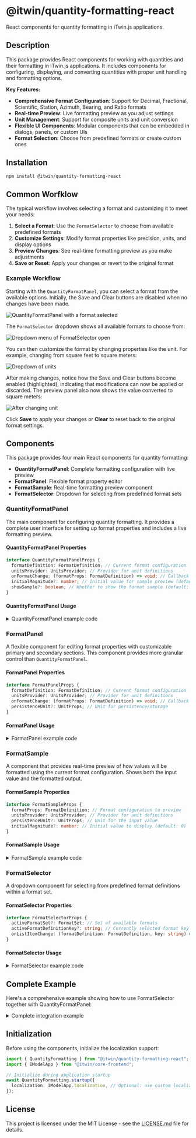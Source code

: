 # @itwin/quantity-formatting-react

React components for quantity formatting in iTwin.js applications.

## Description

This package provides React components for working with quantities and their formatting in iTwin.js applications. It includes components for configuring, displaying, and converting quantities with proper unit handling and formatting options.

**Key Features:**

- **Comprehensive Format Configuration**: Support for Decimal, Fractional, Scientific, Station, Azimuth, Bearing, and Ratio formats
- **Real-time Preview**: Live formatting preview as you adjust settings
- **Unit Management**: Support for composite units and unit conversion
- **Flexible UI Components**: Modular components that can be embedded in dialogs, panels, or custom UIs
- **Format Selection**: Choose from predefined formats or create custom ones

## Installation

```bash
npm install @itwin/quantity-formatting-react
```

## Common Worfklow

The typical workflow involves selecting a format and customizing it to meet your needs:

1. **Select a Format**: Use the `FormatSelector` to choose from available predefined formats
2. **Customize Settings**: Modify format properties like precision, units, and display options
3. **Preview Changes**: See real-time formatting preview as you make adjustments
4. **Save or Reset**: Apply your changes or revert to the original format

### Example Workflow

Starting with the `QuantityFormatPanel`, you can select a format from the available options. Initially, the Save and Clear buttons are disabled when no changes have been made.

![QuantityFormatPanel with a format selected](./media/selected-format.png)

The `FormatSelector` dropdown shows all available formats to choose from:

![Dropdown menu of FormatSelector open](./media/list-of-formats.png)

You can then customize the format by changing properties like the unit. For example, changing from square feet to square meters:

![Dropdown of units](./media/dropdown-select-unit.png)

After making changes, notice how the Save and Clear buttons become enabled (highlighted), indicating that modifications can now be applied or discarded. The preview panel also now shows the value converted to square meters:

![After changing unit](./media/after-select-unit.png)

Click **Save** to apply your changes or **Clear** to reset back to the original format settings.

## Components

This package provides four main React components for quantity formatting:

- **QuantityFormatPanel**: Complete formatting configuration with live preview
- **FormatPanel**: Flexible format property editor
- **FormatSample**: Real-time formatting preview component
- **FormatSelector**: Dropdown for selecting from predefined format sets

### QuantityFormatPanel

The main component for configuring quantity formatting. It provides a complete user interface for setting up format properties and includes a live formatting preview.

#### QuantityFormatPanel Properties

```typescript
interface QuantityFormatPanelProps {
  formatDefinition: FormatDefinition; // Current format configuration
  unitsProvider: UnitsProvider; // Provider for unit definitions
  onFormatChange: (formatProps: FormatDefinition) => void; // Callback when format changes
  initialMagnitude?: number; // Initial value for sample preview (default: 0)
  showSample?: boolean; // Whether to show the format sample (default: true)
}
```

#### QuantityFormatPanel Usage

<details>
<summary>QuantityFormatPanel example code</summary>

```tsx
import React, { useState, useCallback } from "react";
import { QuantityFormatPanel } from "@itwin/quantity-formatting-react";
import { IModelApp } from "@itwin/core-frontend";
import { Modal, Button, ModalButtonBar } from "@itwin/itwinui-react";
import type { FormatDefinition } from "@itwin/core-quantity";

function QuantityFormatDialog() {
  const [isOpen, setIsOpen] = useState(false);
  const [formatDefinition, setFormatDefinition] = useState<FormatDefinition>({
    precision: 4,
    type: "Decimal",
    composite: {
      units: [{ name: "Units.M", label: "m" }],
    },
  });

  const handleFormatChange = useCallback((newFormat: FormatDefinition) => {
    setFormatDefinition(newFormat);
  }, []);

  const handleApply = useCallback(() => {
    // Apply the format changes to your application
    console.log("Applied format:", formatDefinition);
    setIsOpen(false);
  }, [formatDefinition]);

  return (
    <>
      <Button onClick={() => setIsOpen(true)}>Configure Format</Button>

      <Modal isOpen={isOpen} onClose={() => setIsOpen(false)} title="Quantity Format Settings">
        <QuantityFormatPanel
          formatDefinition={formatDefinition}
          unitsProvider={IModelApp.quantityFormatter.unitsProvider}
          onFormatChange={handleFormatChange}
          initialMagnitude={123.456}
        />

        <ModalButtonBar>
          <Button onClick={() => setIsOpen(false)}>Cancel</Button>
          <Button styleType="high-visibility" onClick={handleApply}>
            Apply
          </Button>
        </ModalButtonBar>
      </Modal>
    </>
  );
}
```

</details>

### FormatPanel

A flexible component for editing format properties with customizable primary and secondary sections. This component provides more granular control than `QuantityFormatPanel`.

#### FormatPanel Properties

```typescript
interface FormatPanelProps {
  formatDefinition: FormatDefinition; // Current format configuration
  unitsProvider: UnitsProvider; // Provider for unit definitions
  onFormatChange: (formatProps: FormatDefinition) => void; // Callback when format changes
  persistenceUnit?: UnitProps; // Unit for persistence/storage
}
```

#### FormatPanel Usage

<details>
<summary>FormatPanel example code</summary>

```tsx
import React, { useState } from "react";
import { FormatPanel } from "@itwin/quantity-formatting-react";
import { IModelApp } from "@itwin/core-frontend";
import type { FormatDefinition } from "@itwin/core-quantity";

function CustomFormatEditor() {
  const [format, setFormat] = useState<FormatDefinition>({
    precision: 2,
    type: "Decimal",
    formatTraits: ["showUnitLabel"],
    composite: {
      units: [{ name: "Units.FT", label: "ft" }],
    },
  });
  const persistenceUnit = await IModelApp.quantityFormatter.unitsProvider.findUnit("Units.M");

  return (
    <div style={{ padding: "16px" }}>
      <h3>Custom Format Editor</h3>
      <FormatPanel
        formatDefinition={format}
        unitsProvider={IModelApp.quantityFormatter.unitsProvider}
        onFormatChange={setFormat}
        persistenceUnit={persistenceUnit}
      />

      <div style={{ marginTop: "16px" }}>
        <h4>Current Format Configuration:</h4>
        <pre>{JSON.stringify(format, null, 2)}</pre>
      </div>
    </div>
  );
}
```

</details>

### FormatSample

A component that provides real-time preview of how values will be formatted using the current format configuration. Shows both the input value and the formatted output.

#### FormatSample Properties

```typescript
interface FormatSampleProps {
  formatProps: FormatDefinition; // Format configuration to preview
  unitsProvider: UnitsProvider; // Provider for unit definitions
  persistenceUnit?: UnitProps; // Unit for the input value
  initialMagnitude?: number; // Initial value to display (default: 0)
}
```

#### FormatSample Usage

<details>
<summary>FormatSample example code</summary>

```tsx
import React, { useState } from "react";
import { FormatSample } from "@itwin/quantity-formatting-react";
import { IModelApp } from "@itwin/core-frontend";
import type { FormatDefinition } from "@itwin/core-quantity";

function FormatPreview() {
  const [format] = useState<FormatDefinition>({
    precision: 3,
    type: "Decimal",
    formatTraits: ["showUnitLabel"],
    composite: {
      units: [{ name: "Units.M", label: "m" }],
    },
  });

  return (
    <div style={{ padding: "16px" }}>
      <h3>Format Preview</h3>
      <FormatSample formatProps={format} unitsProvider={IModelApp.quantityFormatter.unitsProvider} initialMagnitude={123.456789} />
    </div>
  );
}
```

</details>

### FormatSelector

A dropdown component for selecting from predefined format definitions within a format set.

#### FormatSelector Properties

```typescript
interface FormatSelectorProps {
  activeFormatSet?: FormatSet; // Set of available formats
  activeFormatDefinitionKey?: string; // Currently selected format key
  onListItemChange: (formatDefinition: FormatDefinition, key: string) => void; // Selection callback
}
```

#### FormatSelector Usage

<details>
<summary>FormatSelector example code</summary>

```tsx
import React, { useState, useCallback } from "react";
import { FormatSelector } from "@itwin/quantity-formatting-react";
import type { FormatDefinition, FormatSet } from "@itwin/ecschema-metadata";

function FormatSelectionPanel({ formatSet }: { formatSet?: FormatSet }) {
  const [selectedKey, setSelectedKey] = useState<string>();

  const handleFormatSelection = useCallback((formatDef: FormatDefinition, key: string) => {
    setSelectedKey(key);
    console.log("Selected format:", formatDef.label, "with key:", key);
  }, []);

  return (
    <div style={{ padding: "16px" }}>
      <h3>Select a Format</h3>
      <FormatSelector activeFormatSet={formatSet} activeFormatDefinitionKey={selectedKey} onListItemChange={handleFormatSelection} />
    </div>
  );
}
```

</details>

## Complete Example

Here's a comprehensive example showing how to use FormatSelector together with QuantityFormatPanel:

<details>
<summary>Complete integration example</summary>

```tsx
import React, { useState, useCallback } from "react";
import { FormatSelector, QuantityFormatPanel } from "@itwin/quantity-formatting-react";
import { IModelApp } from "@itwin/core-frontend";
import { Modal, Button, ModalButtonBar } from "@itwin/itwinui-react";
import type { FormatDefinition, FormatSet } from "@itwin/ecschema-metadata";

function QuantityFormatDialog({ formatSet }: { formatSet?: FormatSet }) {
  const [isOpen, setIsOpen] = useState(false);
  const [formatDefinition, setFormatDefinition] = useState<FormatDefinition | undefined>();
  const [selectedFormatKey, setSelectedFormatKey] = useState<string>();

  const handleFormatSelection = useCallback((formatDef: FormatDefinition, key: string) => {
    setFormatDefinition(formatDef);
    setSelectedFormatKey(key);
  }, []);

  const handleFormatChange = useCallback((newFormat: FormatDefinition) => {
    setFormatDefinition(newFormat);
  }, []);

  return (
    <>
      <Button onClick={() => setIsOpen(true)}>Configure Format</Button>

      <Modal isOpen={isOpen} onClose={() => setIsOpen(false)} title="Quantity Format Settings">
        <div style={{ padding: "16px" }}>
          <div style={{ marginBottom: "16px" }}>
            <h4>Select a Format</h4>
            <FormatSelector activeFormatSet={formatSet} activeFormatDefinitionKey={selectedFormatKey} onListItemChange={handleFormatSelection} />
          </div>

          {formatDefinition && (
            <div>
              <h4>Customize Format</h4>
              <QuantityFormatPanel
                formatDefinition={formatDefinition}
                unitsProvider={IModelApp.quantityFormatter.unitsProvider}
                onFormatChange={handleFormatChange}
              />
            </div>
          )}
        </div>

        <ModalButtonBar>
          <Button onClick={() => setIsOpen(false)}>Cancel</Button>
          <Button styleType="high-visibility" onClick={() => setIsOpen(false)} disabled={!formatDefinition}>
            Apply Format
          </Button>
        </ModalButtonBar>
      </Modal>
    </>
  );
}
```

</details>

## Initialization

Before using the components, initialize the localization support:

```typescript
import { QuantityFormatting } from "@itwin/quantity-formatting-react";
import { IModelApp } from "@itwin/core-frontend";

// Initialize during application startup
await QuantityFormatting.startup({
  localization: IModelApp.localization, // Optional: use custom localization
});
```

</details>

## License

This project is licensed under the MIT License - see the [LICENSE.md](./LICENSE.md) file for details.
